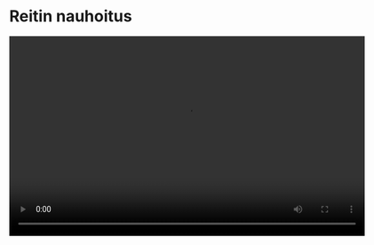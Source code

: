 # Reitin nauhoitus

<video width="640" height="360" controls>

<source src="img/penetrometri.mp4" type="video/mp4">

</video>
